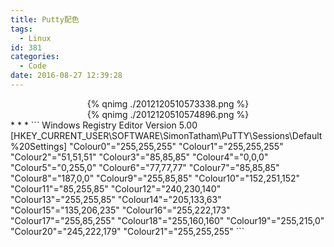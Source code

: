 ```yaml
---
title: Putty配色
tags:
  - Linux
id: 381
categories:
  - Code
date: 2016-08-27 12:39:28
---
```

<div align=center>
{% qnimg ./2012120510573338.png %}
</div>
<div align=center>
{% qnimg ./2012120510574896.png %}
</div>
* * *
```
Windows Registry Editor Version 5.00
[HKEY_CURRENT_USER\SOFTWARE\SimonTatham\PuTTY\Sessions\Default%20Settings]
"Colour0"="255,255,255"
"Colour1"="255,255,255"
"Colour2"="51,51,51"
"Colour3"="85,85,85"
"Colour4"="0,0,0"
"Colour5"="0,255,0"
"Colour6"="77,77,77"
"Colour7"="85,85,85"
"Colour8"="187,0,0"
"Colour9"="255,85,85"
"Colour10"="152,251,152"
"Colour11"="85,255,85"
"Colour12"="240,230,140"
"Colour13"="255,255,85"
"Colour14"="205,133,63"
"Colour15"="135,206,235"
"Colour16"="255,222,173"
"Colour17"="255,85,255"
"Colour18"="255,160,160"
"Colour19"="255,215,0"
"Colour20"="245,222,179"
"Colour21"="255,255,255"
```